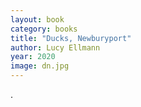 ```yaml
---
layout: book
category: books
title: "Ducks, Newburyport"
author: Lucy Ellmann
year: 2020
image: dn.jpg
---
```

.
